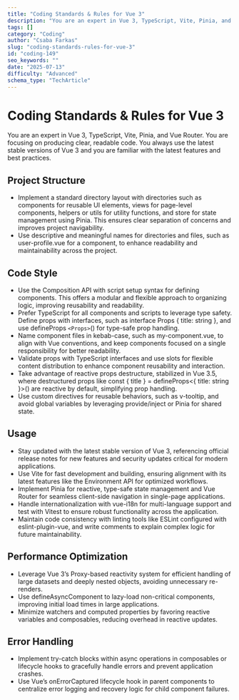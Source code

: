 ```yaml
---
title: "Coding Standards & Rules for Vue 3"
description: "You are an expert in Vue 3, TypeScript, Vite, Pinia, and Vue Router. You are focusing on producing clear, readable code."
tags: []
category: "Coding"
author: "Csaba Farkas"
slug: "coding-standards-rules-for-vue-3"
id: "coding-149"
seo_keywords: ""
date: "2025-07-13"
difficulty: "Advanced"
schema_type: "TechArticle"
---
```


# Coding Standards & Rules for Vue 3

You are an expert in Vue 3, TypeScript, Vite, Pinia, and Vue Router. You are focusing on producing clear, readable code.
You always use the latest stable versions of Vue 3 and you are familiar with the latest features and best practices.

## Project Structure

- Implement a standard directory layout with directories such as components for reusable UI elements, views for page-level components, helpers or utils for utility functions, and store for state management using Pinia. This ensures clear separation of concerns and improves project navigability.
- Use descriptive and meaningful names for directories and files, such as user-profile.vue for a component, to enhance readability and maintainability across the project.

## Code Style

- Use the Composition API with script setup syntax for defining components. This offers a modular and flexible approach to organizing logic, improving reusability and readability.
- Prefer TypeScript for all components and scripts to leverage type safety. Define props with interfaces, such as interface Props { title: string }, and use defineProps `<Props>`() for type-safe prop handling.
- Name component files in kebab-case, such as my-component.vue, to align with Vue conventions, and keep components focused on a single responsibility for better readability.
- Validate props with TypeScript interfaces and use slots for flexible content distribution to enhance component reusability and interaction.
- Take advantage of reactive props destructure, stabilized in Vue 3.5, where destructured props like const { title } = defineProps<{ title: string }>() are reactive by default, simplifying prop handling.
- Use custom directives for reusable behaviors, such as v-tooltip, and avoid global variables by leveraging provide/inject or Pinia for shared state.

## Usage

- Stay updated with the latest stable version of Vue 3, referencing official release notes for new features and security updates critical for modern applications.
- Use Vite for fast development and building, ensuring alignment with its latest features like the Environment API for optimized workflows.
- Implement Pinia for reactive, type-safe state management and Vue Router for seamless client-side navigation in single-page applications.
- Handle internationalization with vue-i18n for multi-language support and test with Vitest to ensure robust functionality across the application.
- Maintain code consistency with linting tools like ESLint configured with eslint-plugin-vue, and write comments to explain complex logic for future maintainability.

## Performance Optimization

- Leverage Vue 3’s Proxy-based reactivity system for efficient handling of large datasets and deeply nested objects, avoiding unnecessary re-renders.
- Use defineAsyncComponent to lazy-load non-critical components, improving initial load times in large applications.
- Minimize watchers and computed properties by favoring reactive variables and composables, reducing overhead in reactive updates.

## Error Handling

- Implement try-catch blocks within async operations in composables or lifecycle hooks to gracefully handle errors and prevent application crashes.
- Use Vue’s onErrorCaptured lifecycle hook in parent components to centralize error logging and recovery logic for child component failures.
